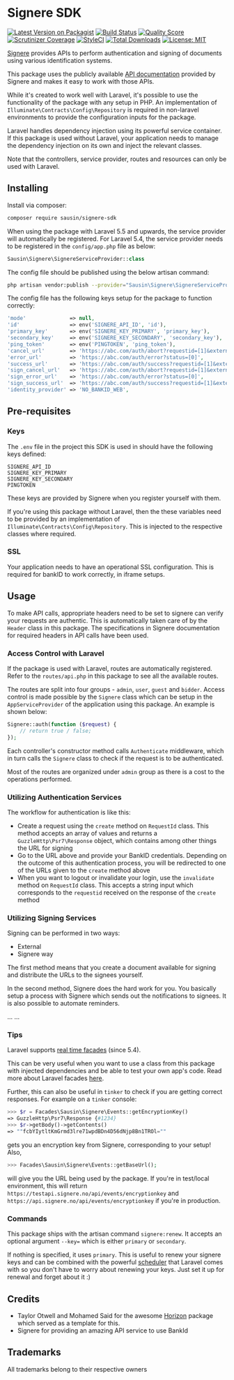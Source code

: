 # Signere SDK

[![Latest Version on Packagist](https://img.shields.io/packagist/v/sausin/signere-sdk.svg?style=flat-square)](https://packagist.org/packages/sausin/signere-sdk)
[![Build Status](https://img.shields.io/travis/sausin/signere-sdk/master.svg?style=flat-square)](https://travis-ci.org/sausin/signere-sdk)
[![Quality Score](https://img.shields.io/scrutinizer/g/sausin/signere-sdk.svg?style=flat-square)](https://scrutinizer-ci.com/g/sausin/signere-sdk)
[![Scrutinizer Coverage](https://img.shields.io/scrutinizer/coverage/g/sausin/signere-sdk.svg?style=flat-square)](https://scrutinizer-ci.com/g/sausin/signere-sdk)
[![StyleCI](https://styleci.io/repos/100803677/shield?branch=master)](https://styleci.io/repos/100803677)
[![Total Downloads](https://img.shields.io/packagist/dt/sausin/signere-sdk.svg?style=flat-square)](https://packagist.org/packages/sausin/signere-sdk)
[![License: MIT](https://img.shields.io/badge/License-MIT-yellow.svg?style=flat-square)](https://opensource.org/licenses/MIT)


[Signere](https://www.signere.no/) provides APIs to perform authentication and signing of documents using various identification systems.

This package uses the publicly available [API documentation](https://api.signere.no/Documentation) provided by Signere and makes it easy to work with those APIs.

While it's created to work well with Laravel, it's possible to use the functionality of the package with any setup in PHP. An implementation of `Illuminate\Contracts\Config\Repository` is required in non-laravel environments to provide the configuration inputs for the package.

Laravel handles dependency injection using its powerful service container. If this package is used without Laravel, your application needs to manage the dependency injection on its own and inject the relevant classes.

Note that the controllers, service provider, routes and resources can only be used with Laravel.

## Installing

Install via composer:
```sh
composer require sausin/signere-sdk
```

When using the package with Laravel 5.5 and upwards, the service provider will automatically be registered. For Laravel 5.4, the service provider needs to be registered in the `config/app.php` file as below:

```php
Sausin\Signere\SignereServiceProvider::class
```

The config file should be published using the below artisan command:

```sh
php artisan vendor:publish --provider="Sausin\Signere\SignereServiceProvider"
```

The config file has the following keys setup for the package to function correctly:

```php
'mode'              => null,
'id'                => env('SIGNERE_API_ID', 'id'),
'primary_key'       => env('SIGNERE_KEY_PRIMARY', 'primary_key'),
'secondary_key'     => env('SIGNERE_KEY_SECONDARY', 'secondary_key'),
'ping_token'        => env('PINGTOKEN', 'ping_token'),
'cancel_url'        => 'https://abc.com/auth/abort?requestid=[1]&externalid=[2]',
'error_url'         => 'https://abc.com/auth/error?status=[0]',
'success_url'       => 'https://abc.com/auth/success?requestid=[1]&externalid=[2]',
'sign_cancel_url'   => 'https://abc.com/auth/abort?requestid=[1]&externalid=[2]',
'sign_error_url'    => 'https://abc.com/auth/error?status=[0]',
'sign_success_url'  => 'https://abc.com/auth/success?requestid=[1]&externalid=[2]',
'identity_provider' => 'NO_BANKID_WEB',
```
## Pre-requisites

### Keys

The `.env` file in the project this SDK is used in should have the following keys defined:
```
SIGNERE_API_ID
SIGNERE_KEY_PRIMARY
SIGNERE_KEY_SECONDARY
PINGTOKEN
```
These keys are provided by Signere when you register yourself with them.

If you're using this package without Laravel, then the these variables need to be provided by an implementation of `Illuminate\Contracts\Config\Repository`. This is injected to the respective classes where required.

### SSL

Your application needs to have an operational SSL configuration. This is required for bankID to work correctly, in iframe setups.

## Usage

To make API calls, appropriate headers need to be set to signere can verify your requests are authentic. This is automatically taken care of by the `Header` class in this package. The specifications in Signere documentation for required headers in API calls have been used.

### Access Control with Laravel

If the package is used with Laravel, routes are automatically registered. Refer to the `routes/api.php` in this package to see all the available routes.

The routes are split into four groups - `admin`, `user`, `guest` and `bidder`. Access control is made possible by the `Signere` class which can be setup in the `AppServiceProvider` of the application using this package. An example is shown below:

```php
Signere::auth(function ($request) {
    // return true / false;
});
```

Each controller's constructor method calls `Authenticate` middleware, which in turn calls the `Signere` class to check if the request is to be authenticated.

Most of the routes are organized under `admin` group as there is a cost to the operations performed.

### Utilizing Authentication Services

The workflow for authentication is like this:

* Create a request using the `create` method on `RequestId` class. This method accepts an array of values and returns a `GuzzleHttp\Psr7\Response` object, which contains among other things the URL for signing
* Go to the URL above and provide your BankID credentials. Depending on the outcome of this authentication process, you will be redirected to one of the URLs given to the `create` method above
* When you want to logout or invalidate your login, use the `invalidate` method on `RequestId` class. This accepts a string input which corresponds to the `requestid` received on the response of the `create` method

### Utilizing Signing Services

Signing can be performed in two ways:

* External
* Signere way

The first method means that you create a document available for signing and distribute the URLs to the signees yourself.

In the second method, Signere does the hard work for you. You basically setup a process with Signere which sends out the notifications to signees. It is also possible to automate reminders.

...
...

### Tips

Laravel supports [real time facades](https://mattstauffer.co/blog/real-time-automatic-facades-in-laravel-5-4) (since 5.4).

This can be very useful when you want to use a class from this package with injected dependencies and be able to test your own app's code. Read more about Laravel facades [here](https://laravel.com/docs/5.4/facades).

Further, this can also be useful in `tinker` to check if you are getting correct responses. For example on a `tinker` console:

```php
>>> $r = Facades\Sausin\Signere\Events::getEncryptionKey()
=> GuzzleHttp\Psr7\Response {#1234}
>>> $r->getBody()->getContents()
=> ""fcbYIytltKmGrmd3lre71wpdBDn4D56dNjp8Bn1TROl=""
```

gets you an encryption key from Signere, corresponding to your setup! Also,

```php
>>> Facades\Sausin\Signere\Events::getBaseUrl();
```

will give you the URL being used by the package. If you're in test/local environment, this will return `https://testapi.signere.no/api/events/encryptionkey` and `https://api.signere.no/api/events/encryptionkey` if you're in production.

### Commands

This package ships with the artisan command `signere:renew`. It accepts an optional argument `--key=` which is either `primary` or `secondary`.

If nothing is specified, it uses `primary`. This is useful to renew your signere keys and can be combined with the powerful [scheduler](https://laravel.com/docs/5.4/scheduling#defining-schedules) that Laravel comes with so you don't have to worry about renewing your keys. Just set it up for renewal and forget about it :)

## Credits
* Taylor Otwell and Mohamed Said for the awesome [Horizon](https://github.com/laravel/horizon) package which served as a template for this.
* Signere for providing an amazing API service to use BankId

## Trademarks
All trademarks belong to their respective owners